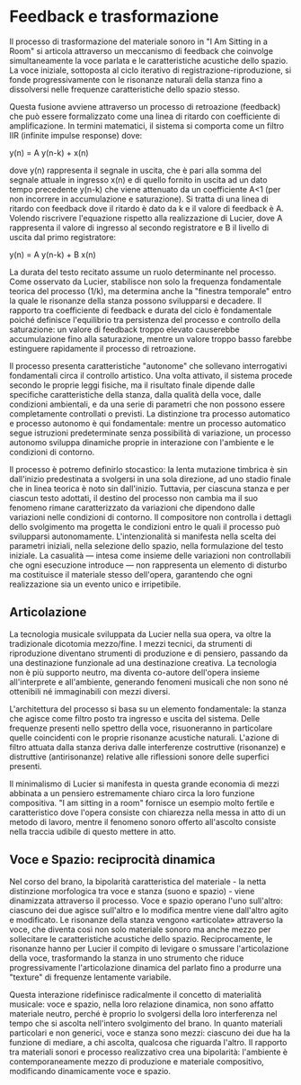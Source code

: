 # Feedback e trasformazione

Il processo di trasformazione del materiale sonoro in "I Am Sitting in a Room" si articola attraverso un meccanismo di feedback che coinvolge simultaneamente la voce parlata e le caratteristiche acustiche dello spazio. La voce iniziale, sottoposta al ciclo iterativo di registrazione-riproduzione, si fonde progressivamente con le risonanze naturali della stanza fino a dissolversi nelle frequenze caratteristiche dello spazio stesso.

Questa fusione avviene attraverso un processo di retroazione (feedback) che può essere formalizzato come una linea di ritardo con coefficiente di amplificazione. In termini matematici, il sistema si comporta come un filtro IIR (infinite impulse response) dove:

y(n) = A y(n-k) + x(n)

dove  y(n) rappresenta il segnale in uscita, che è pari alla somma del segnale attuale in ingresso x(n) e di quello fornito in uscita ad un dato tempo precedente y(n-k) che viene attenuato da un coefficiente A<1 (per non incorrere in accumulazione e saturazione). Si tratta di una linea di ritardo con feedback dove il ritardo è dato da k e il valore di feedback è A. Volendo riscrivere l'equazione rispetto alla realizzazione di Lucier, dove A rappresenta il valore di ingresso al secondo registratore e B il livello di uscita dal primo registratore:

y(n) = A y(n-k) + B x(n)

La durata del testo recitato assume un ruolo determinante nel processo. Come osservato da Lucier, stabilisce non solo la frequenza fondamentale teorica del processo (1/k), ma determina anche la "finestra temporale" entro la quale le risonanze della stanza possono svilupparsi e decadere. Il rapporto tra coefficiente di feedback e durata del ciclo è fondamentale poiché definisce l'equilibrio tra persistenza del processo e controllo della saturazione: un valore di feedback troppo elevato causerebbe accumulazione fino alla saturazione, mentre un valore troppo basso farebbe estinguere rapidamente il processo di retroazione.

Il processo presenta caratteristiche "autonome" che sollevano interrogativi fondamentali circa il controllo artistico. Una volta attivato, il sistema procede secondo le proprie leggi fisiche, ma il risultato finale dipende dalle specifiche caratteristiche della stanza, dalla qualità della voce, dalle condizioni ambientali, e da una serie di parametri che non possono essere completamente controllati o previsti. La distinzione tra processo  automatico e processo  autonomo è qui fondamentale: mentre un processo automatico segue istruzioni predeterminate senza possibilità di variazione, un processo autonomo sviluppa dinamiche proprie in interazione con l'ambiente e le condizioni di contorno.

Il processo è potremo definirlo stocastico: la lenta mutazione timbrica è sin dall'inizio predestinata a svolgersi in una sola direzione, ad uno stadio finale che in linea teorica è noto sin dall'inizio. Tuttavia, per ciascuna stanza e per ciascun testo adottati, il destino del processo non cambia ma il suo fenomeno rimane caratterizzato da variazioni che dipendono dalle variazioni nelle condizioni di contorno. Il compositore non controlla i dettagli dello svolgimento ma progetta le condizioni entro le quali il processo può svilupparsi autonomamente. L'intenzionalità si manifesta nella scelta dei parametri iniziali, nella selezione dello spazio, nella formulazione del testo iniziale. La casualità — intesa come insieme delle variazioni non controllabili che ogni esecuzione introduce — non rappresenta un elemento di disturbo ma costituisce il materiale stesso dell'opera, garantendo che ogni realizzazione sia un evento unico e irripetibile.

## Articolazione

La tecnologia musicale sviluppata da Lucier nella sua opera, va oltre la tradizionale dicotomia mezzo/fine. I mezzi tecnici, da strumenti di riproduzione diventano strumenti di produzione e di pensiero, passando da una destinazione funzionale ad una destinazione creativa. La tecnologia non è più supporto neutro, ma diventa co-autore dell'opera insieme all'interprete e all'ambiente, generando fenomeni musicali che non sono né ottenibili né immaginabili con mezzi diversi.

L'architettura del processo si basa su un elemento fondamentale: la stanza che agisce come filtro posto tra ingresso e uscita del sistema. Delle frequenze presenti nello spettro della voce, risuoneranno in particolare quelle coincidenti con le proprie risonanze acustiche naturali. L'azione di filtro attuata dalla stanza deriva dalle interferenze costruttive (risonanze) e distruttive (antirisonanze) relative alle riflessioni sonore delle superfici presenti.

Il minimalismo di Lucier si manifesta in questa grande economia di mezzi abbinata a un pensiero estremamente chiaro circa la loro funzione compositiva. "I am sitting in a room" fornisce un esempio molto fertile e caratteristico dove l'opera consiste con chiarezza nella messa in atto di un metodo di lavoro, mentre il fenomeno sonoro offerto all'ascolto consiste nella traccia udibile di questo mettere in atto.

## Voce e Spazio: reciprocità dinamica

Nel corso del brano, la bipolarità caratteristica del materiale - la netta distinzione morfologica tra voce e stanza (suono e spazio) - viene dinamizzata attraverso il processo. Voce e spazio operano l'uno sull'altro: ciascuno dei due agisce sull'altro e lo modifica mentre viene dall'altro agito e modificato. Le risonanze della stanza vengono «articolate» attraverso la voce, che diventa così non solo materiale sonoro ma anche mezzo per sollecitare le caratteristiche acustiche dello spazio. Reciprocamente, le risonanze hanno per Lucier il compito di levigare o smussare l'articolazione della voce, trasformando la stanza in uno strumento che riduce progressivamente l'articolazione dinamica del parlato fino a produrre una "texture" di frequenze lentamente variabile.

Questa interazione ridefinisce radicalmente il concetto di materialità musicale: voce e spazio, nella loro relazione dinamica, non sono affatto materiale neutro, perché è proprio lo svolgersi della loro interferenza nel tempo che si ascolta nell'intero svolgimento del brano. In quanto materiali particolari e non generici, voce e stanza sono mezzi: ciascuno dei due ha la funzione di mediare, a chi ascolta, qualcosa che riguarda l'altro. Il rapporto tra materiali sonori e processo realizzativo crea una bipolarità: l'ambiente è contemporaneamente mezzo di produzione e materiale compositivo, modificando dinamicamente voce e spazio.
